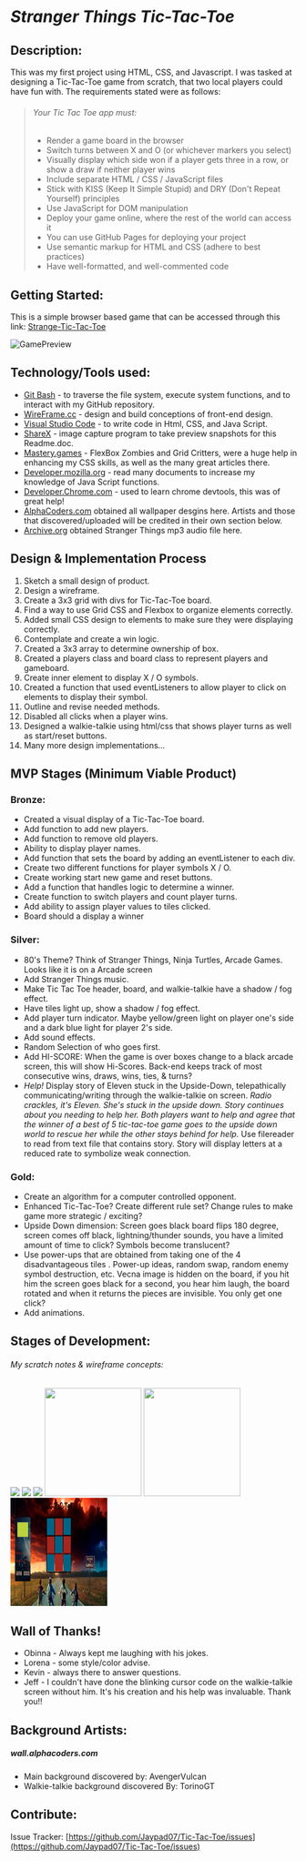 # _Stranger Things Tic-Tac-Toe_

## Description:  
This was my first project using HTML, CSS, and Javascript. I was tasked at designing a Tic-Tac-Toe game from scratch, that two local players could have fun with. The requirements stated were as follows:

> ###### Your Tic Tac Toe app must:
>
>* Render a game board in the browser  
>* Switch turns between X and O (or whichever markers you select)
>* Visually display which side won if a player gets three in a row, or show a draw if neither player wins
>* Include separate HTML / CSS / JavaScript files
>* Stick with KISS (Keep It Simple Stupid) and DRY (Don't Repeat Yourself) principles
>* Use JavaScript for DOM manipulation
>* Deploy your game online, where the rest of the world can access it
>* You can use GitHub Pages for deploying your project
>* Use semantic markup for HTML and CSS (adhere to best practices)
>* Have well-formatted, and well-commented code

## Getting Started:
This is a simple browser based game that can be accessed through this link: [Strange-Tic-Tac-Toe](https://jaypad07.github.io/Strange-Tic-Tac-Toe/)

![GamePreview](https://i.imgur.com/aW7SpB3.jpeg)

## Technology/Tools used:
* [Git Bash](https://gitforwindows.org/) - to traverse the file system, execute system functions, and to interact with my GitHub repository.
* [WireFrame.cc](https://wireframe.cc/) - design and build conceptions of front-end design.
* [Visual Studio Code](https://code.visualstudio.com/) - to write code in Html, CSS, and Java Script.
* [ShareX](https://getsharex.com/downloads) - image capture program to take preview snapshots for this Readme.doc.
* [Mastery.games](https://mastery.games/) - FlexBox Zombies and Grid Critters, were a huge help in enhancing my CSS skills, as well as the many great articles there.
* [Developer.mozilla.org](https://developer.mozilla.org/en-US/docs/Web/JavaScript) - read many documents to increase my knowledge of Java Script functions.
* [Developer.Chrome.com](https://developer.chrome.com/docs/devtools/) - used to learn chrome devtools, this was of great help!
* [AlphaCoders.com](https://alphacoders.com/) obtained all wallpaper desgins here. Artists and those that discovered/uploaded will be credited in their own section below.
* [Archive.org](https://archive.org/) obtained Stranger Things mp3 audio file here.

## Design & Implementation Process 

1. Sketch a small design of product.
2. Design a wireframe.
3. Create a 3x3 grid with divs for Tic-Tac-Toe board.
4. Find a way to use Grid CSS and Flexbox to organize elements correctly.
5. Added small CSS design to elements to make sure they were displaying correctly.
6. Contemplate and create a win logic.
7. Created a 3x3 array to determine ownership of box.
8. Created a players class and board class to represent players and gameboard.
9. Create inner element to display X / O symbols.
10. Created a function that used eventListeners to allow player to click on elements to display their symbol.
12. Outline and revise needed methods.
13. Disabled all clicks when a player wins.
14. Designed a walkie-talkie using html/css that shows player turns as well as start/reset buttons.
15. Many more design implementations...

## MVP Stages (Minimum Viable Product)

### Bronze:

* Created a visual display of a Tic-Tac-Toe board.
* Add function to add new players.
* Add function to remove old players.
* Ability to display player names.
* Add function that sets the board by adding an eventListener to each div.
* Create two different functions for player symbols X / O.
* Create working start new game and reset buttons.
* Add a function that handles logic to determine a winner.
* Create function to switch players and count player turns.
* Add ability to assign player values to tiles clicked.
* Board should a display a winner

### Silver:

* 80's Theme? Think of Stranger Things, Ninja Turtles, Arcade Games. Looks like it is on a Arcade screen
* Add Stranger Things music.
* Make Tic Tac Toe header, board, and walkie-talkie have a shadow / fog effect.
* Have tiles light up, show a shadow / fog effect.
* Add player turn indicator. Maybe yellow/green light on player one's side and a dark blue light for player 2's side.
* Add sound effects.
* Random Selection of who goes first.
* Add HI-SCORE: When the game is over boxes change to a black arcade screen, this will show Hi-Scores. Back-end keeps track of most consecutive wins, draws, wins, ties, & turns?
* *Help!* Display story of Eleven stuck in the Upside-Down, telepathically communicating/writing through the walkie-talkie on screen. *Radio crackles, it's Eleven. She's stuck in the upside down. Story continues about you needing to help her. Both players want to help and agree that the winner of a best of 5 tic-tac-toe game goes to the upside down world to rescue her while the other stays behind for help.* Use filereader to read from text file that contains story. Story will display letters at a reduced rate to symbolize weak connection. 

### Gold:

* Create an algorithm for a computer controlled opponent.
* Enhanced Tic-Tac-Toe? Create different rule set? Change rules to make game more strategic / exciting?
* Upside Down dimension: Screen goes black board flips 180 degree, screen comes off black, lightning/thunder sounds, you have a limited amount of time to click? Symbols become translucent?
* Use power-ups that are obtained from taking one of the 4 disadvantageous tiles . Power-up ideas, random swap, random enemy symbol destruction, etc. Vecna image is hidden on the board, if you hit him the screen goes black for a second, you hear him laugh, the board rotated and when it returns the pieces are invisible. You only get one click?
* Add animations.

## Stages of Development:

###### My scratch notes & wireframe concepts:
<p float="left">
  <img src="https://i.imgur.com/T5ZIWjY.png" width="150" />
  <img src="https://i.imgur.com/dWjHdjP.png" width="150" /> 
  <img src="https://i.imgur.com/L6DFuAm.png" width="150" />
  <img src="https://i.imgur.com/K7Er3PT.png" width="170" height="190" />
  <img src="https://i.imgur.com/RcInb7K.png" width="170" height="190" />
  <img src="images/GamePreview.jpg" width="170" height="190" /> 
</p>


## Wall of Thanks!
* Obinna - Always kept me laughing with his jokes.
* Lorena - some style/color advise.
* Kevin - always there to answer questions.
* Jeff - I couldn't have done the blinking cursor code on the walkie-talkie screen without him. It's his creation and his help was invaluable. Thank you!! 

## Background Artists:
##### wall.alphacoders.com  
* Main background discovered by: AvengerVulcan
* Walkie-talkie background discovered By: TorinoGT

## Contribute:
Issue Tracker: [https://github.com/Jaypad07/Tic-Tac-Toe/issues](https://github.com/Jaypad07/Tic-Tac-Toe/issues)
